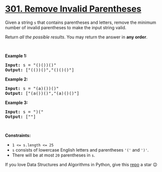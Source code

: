 # [301. Remove Invalid Parentheses][title]

<p>Given a string <code>s</code> that contains parentheses and letters, remove the minimum number of invalid parentheses to make the input string valid.</p>
<p>Return <em>all the possible results</em>. You may return the answer in <strong>any order</strong>.</p>
<p> </p>
<p><strong>Example 1:</strong></p>
<pre><strong>Input:</strong> s = "()())()"
<strong>Output:</strong> ["(())()","()()()"]
</pre>
<p><strong>Example 2:</strong></p>
<pre><strong>Input:</strong> s = "(a)())()"
<strong>Output:</strong> ["(a())()","(a)()()"]
</pre>
<p><strong>Example 3:</strong></p>
<pre><strong>Input:</strong> s = ")("
<strong>Output:</strong> [""]
</pre>
<p> </p>
<p><strong>Constraints:</strong></p>
<ul>
<li><code>1 &lt;= s.length &lt;= 25</code></li>
<li><code>s</code> consists of lowercase English letters and parentheses <code>'('</code> and <code>')'</code>.</li>
<li>There will be at most <code>20</code> parentheses in <code>s</code>.</li>
</ul>


If you love Data Structures and Algorithms in Python, give this [repo][me] a star :wink:

[title]: https://leetcode.com/problems/remove-invalid-parentheses
[me]: https://github.com/bumblebee211196/awesome-python-leetcode